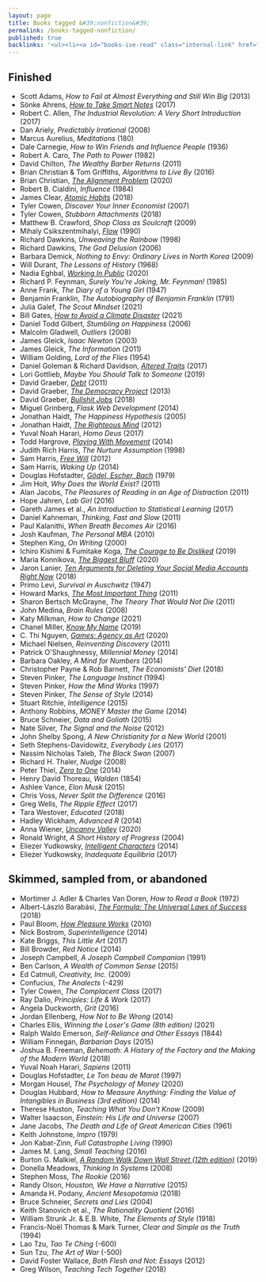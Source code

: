 ```yaml
---
layout: page
title: Books tagged &#39;nonfiction&#39;
permalink: /books-tagged-nonfiction/
published: true
backlinks: '<ul><li><a id="books-ive-read" class="internal-link" href="/books-ive-read/">Books I&#39;ve read</a></li></ul>'
---
```




## Finished 
* Scott Adams, _How to Fail at Almost Everything and Still Win Big_ (2013) 
* Sönke Ahrens, _<a id="ahrens-smart-notes" class="internal-link" href="/ahrens-smart-notes/">How to Take Smart Notes</a>_ (2017) 
* Robert C. Allen, _The Industrial Revolution: A Very Short Introduction_ (2017) 
* Dan Ariely, _Predictably Irrational_ (2008) 
* Marcus Aurelius, _Meditations_ (180) 
* Dale Carnegie, _How to Win Friends and Influence People_ (1936) 
* Robert A. Caro, _The Path to Power_ (1982) 
* David Chilton, _The Wealthy Barber Returns_ (2011) 
* Brian Christian & Tom Griffiths, _Algorithms to Live By_ (2016) 
* Brian Christian, _<a id="christian-alignment-problem" class="internal-link" href="/christian-alignment-problem/">The Alignment Problem</a>_ (2020) 
* Robert B. Cialdini, _Influence_ (1984) 
* James Clear, _<a id="clear-atomic-habits" class="internal-link" href="/clear-atomic-habits/">Atomic Habits</a>_ (2018) 
* Tyler Cowen, _Discover Your Inner Economist_ (2007) 
* Tyler Cowen, _Stubborn Attachments_ (2018) 
* Matthew B. Crawford, _Shop Class as Soulcraft_ (2009) 
* Mihaly Csikszentmihalyi, _<a id="csikszentmihalyi-flow" class="internal-link" href="/csikszentmihalyi-flow/">Flow</a>_ (1990) 
* Richard Dawkins, _Unweaving the Rainbow_ (1998) 
* Richard Dawkins, _The God Delusion_ (2006) 
* Barbara Demick, _Nothing to Envy: Ordinary Lives in North Korea_ (2009) 
* Will Durant, _The Lessons of History_ (1968) 
* Nadia Eghbal, _<a id="eghbal-working-in-public" class="internal-link" href="/eghbal-working-in-public/">Working In Public</a>_ (2020) 
* Richard P. Feynman, _Surely You're Joking, Mr. Feynman!_ (1985) 
* Anne Frank, _The Diary of a Young Girl_ (1947) 
* Benjamin Franklin, _The Autobiography of Benjamin Franklin_ (1791) 
* Julia Galef, _The Scout Mindset_ (2021) 
* Bill Gates, _<a id="gates-climate-disaster" class="internal-link" href="/gates-climate-disaster/">How to Avoid a Climate Disaster</a>_ (2021) 
* Daniel Todd Gilbert, _Stumbling on Happiness_ (2006) 
* Malcolm Gladwell, _Outliers_ (2008) 
* James Gleick, _Isaac Newton_ (2003) 
* James Gleick, _The Information_ (2011) 
* William Golding, _Lord of the Flies_ (1954) 
* Daniel Goleman & Richard Davidson, _<a id="goleman-and-davidson-altered-traits" class="internal-link" href="/goleman-and-davidson-altered-traits/">Altered Traits</a>_ (2017) 
* Lori Gottlieb, _Maybe You Should Talk to Someone_ (2019) 
* David Graeber, _<a id="graeber-debt" class="internal-link" href="/graeber-debt/">Debt</a>_ (2011) 
* David Graeber, _<a id="graeber-democracy-project" class="internal-link" href="/graeber-democracy-project/">The Democracy Project</a>_ (2013) 
* David Graeber, _<a id="graeber-bullshit-jobs" class="internal-link" href="/graeber-bullshit-jobs/">Bullshit Jobs</a>_ (2018) 
* Miguel Grinberg, _Flask Web Development_ (2014) 
* Jonathan Haidt, _The Happiness Hypothesis_ (2005) 
* Jonathan Haidt, _<a id="haidt-righteous-mind" class="internal-link" href="/haidt-righteous-mind/">The Righteous Mind</a>_ (2012) 
* Yuval Noah Harari, _Homo Deus_ (2017) 
* Todd Hargrove, _<a id="hargrove-playing-with-movement" class="internal-link" href="/hargrove-playing-with-movement/">Playing With Movement</a>_ (2014) 
* Judith Rich Harris, _The Nurture Assumption_ (1998) 
* Sam Harris, _<a id="harris-free-will" class="internal-link" href="/harris-free-will/">Free Will</a>_ (2012) 
* Sam Harris, _Waking Up_ (2014) 
* Douglas Hofstadter, _<a id="hofstadter-godel-escher-bach" class="internal-link" href="/hofstadter-godel-escher-bach/">Gödel, Escher, Bach</a>_ (1979) 
* Jim Holt, _Why Does the World Exist?_ (2011) 
* Alan Jacobs, _The Pleasures of Reading in an Age of Distraction_ (2011) 
* Hope Jahren, _Lab Girl_ (2016) 
* Gareth James et al., _An Introduction to Statistical Learning_ (2017) 
* Daniel Kahneman, _Thinking, Fast and Slow_ (2011) 
* Paul Kalanithi, _When Breath Becomes Air_ (2016) 
* Josh Kaufman, _The Personal MBA_ (2010) 
* Stephen King, _On Writing_ (2000) 
* Ichiro Kishimi & Fumitake Koga, _<a id="kishimi-koga-courage" class="internal-link" href="/kishimi-koga-courage/">The Courage to Be Disliked</a>_ (2019) 
* Maria Konnikova, _<a id="konnikova-biggest-bluff" class="internal-link" href="/konnikova-biggest-bluff/">The Biggest Bluff</a>_ (2020) 
* Jaron Lanier, _<a id="lanier-ten-arguments" class="internal-link" href="/lanier-ten-arguments/">Ten Arguments for Deleting Your Social Media Accounts Right Now</a>_ (2018) 
* Primo Levi, _Survival in Auschwitz_ (1947) 
* Howard Marks, _<a id="marks-most-important-thing" class="internal-link" href="/marks-most-important-thing/">The Most Important Thing</a>_ (2011) 
* Sharon Bertsch McGrayne, _The Theory That Would Not Die_ (2011) 
* John Medina, _Brain Rules_ (2008) 
* Katy Milkman, _How to Change_ (2021) 
* Chanel Miller, _<a id="miller-know-my-name" class="internal-link" href="/miller-know-my-name/">Know My Name</a>_ (2019) 
* C. Thi Nguyen, _<a id="nguyen-games" class="internal-link" href="/nguyen-games/">Games: Agency as Art</a>_ (2020) 
* Michael Nielsen, _Reinventing Discovery_ (2011) 
* Patrick O'Shaughnessy, _Millennial Money_ (2014) 
* Barbara Oakley, _A Mind for Numbers_ (2014) 
* Christopher Payne & Rob Barnett, _The Economists' Diet_ (2018) 
* Steven Pinker, _The Language Instinct_ (1994) 
* Steven Pinker, _How the Mind Works_ (1997) 
* Steven Pinker, _The Sense of Style_ (2014) 
* Stuart Ritchie, _Intelligence_ (2015) 
* Anthony Robbins, _MONEY Master the Game_ (2014) 
* Bruce Schneier, _Data and Goliath_ (2015) 
* Nate Silver, _The Signal and the Noise_ (2012) 
* John Shelby Spong, _A New Christianity for a New World_ (2001) 
* Seth Stephens-Davidowitz, _Everybody Lies_ (2017) 
* Nassim Nicholas Taleb, _The Black Swan_ (2007) 
* Richard H. Thaler, _Nudge_ (2008) 
* Peter Thiel, _<a id="thiel-zero-to-one" class="internal-link" href="/thiel-zero-to-one/">Zero to One</a>_ (2014) 
* Henry David Thoreau, _Walden_ (1854) 
* Ashlee Vance, _Elon Musk_ (2015) 
* Chris Voss, _Never Split the Difference_ (2016) 
* Greg Wells, _The Ripple Effect_ (2017) 
* Tara Westover, _Educated_ (2018) 
* Hadley Wickham, _Advanced R_ (2014) 
* Anna Wiener, _<a id="wiener-uncanny-valley" class="internal-link" href="/wiener-uncanny-valley/">Uncanny Valley</a>_ (2020) 
* Ronald Wright, _A Short History of Progress_ (2004) 
* Eliezer Yudkowsky, _[Intelligent Characters](https://yudkowsky.tumblr.com/writing)_ (2014) 
* Eliezer Yudkowsky, _Inadequate Equilibria_ (2017) 


## Skimmed, sampled from, or abandoned 
* Mortimer J. Adler & Charles Van Doren, _How to Read a Book_ (1972) 
* Albert-László Barabási, _<a id="barabasi-the-formula" class="internal-link" href="/barabasi-the-formula/">The Formula: The Universal Laws of Success</a>_ (2018) 
* Paul Bloom, _<a id="bloom-how-pleasure-works" class="internal-link" href="/bloom-how-pleasure-works/">How Pleasure Works</a>_ (2010) 
* Nick Bostrom, _Superintelligence_ (2014) 
* Kate Briggs, _This Little Art_ (2017) 
* Bill Browder, _Red Notice_ (2014) 
* Joseph Campbell, _A Joseph Campbell Companion_ (1991) 
* Ben Carlson, _A Wealth of Common Sense_ (2015) 
* Ed Catmull, _Creativity, Inc._ (2009) 
* Confucius, _The Analects_ (-429) 
* Tyler Cowen, _The Complacent Class_ (2017) 
* Ray Dalio, _Principles: Life & Work_ (2017) 
* Angela Duckworth, _Grit_ (2016) 
* Jordan Ellenberg, _How Not to Be Wrong_ (2014) 
* Charles Ellis, _Winning the Loser's Game (8th edition)_ (2021) 
* Ralph Waldo Emerson, _Self-Reliance and Other Essays_ (1844) 
* William Finnegan, _Barbarian Days_ (2015) 
* Joshua B. Freeman, _Behemoth: A History of the Factory and the Making of the Modern World_ (2018) 
* Yuval Noah Harari, _Sapiens_ (2011) 
* Douglas Hofstadter, _Le Ton beau de Marot_ (1997) 
* Morgan Housel, _The Psychology of Money_ (2020) 
* Douglas Hubbard, _How to Measure Anything: Finding the Value of Intangibles in Business (3rd edition)_ (2014) 
* Therese Huston, _Teaching What You Don't Know_ (2009) 
* Walter Isaacson, _Einstein: His Life and Universe_ (2007) 
* Jane Jacobs, _The Death and Life of Great American Cities_ (1961) 
* Keith Johnstone, _Impro_ (1979) 
* Jon Kabat-Zinn, _Full Catastrophe Living_ (1990) 
* James M. Lang, _Small Teaching_ (2016) 
* Burton G. Malkiel, _<a id="malkiel-random-walk" class="internal-link" href="/malkiel-random-walk/">A Random Walk Down Wall Street (12th edition)</a>_ (2019) 
* Donella Meadows, _Thinking In Systems_ (2008) 
* Stephen Moss, _The Rookie_ (2016) 
* Randy Olson, _Houston, We Have a Narrative_ (2015) 
* Amanda H. Podany, _Ancient Mesopotamia_ (2018) 
* Bruce Schneier, _Secrets and Lies_ (2004) 
* Keith Stanovich et al., _The Rationality Quotient_ (2016) 
* William Strunk Jr. & E.B. White, _The Elements of Style_ (1918) 
* Francis-Noël Thomas & Mark Turner, _Clear and Simple as the Truth_ (1994) 
* Lao Tzu, _Tao Te Ching_ (-600) 
* Sun Tzu, _The Art of War_ (-500) 
* David Foster Wallace, _Both Flesh and Not: Essays_ (2012) 
* Greg Wilson, _Teaching Tech Together_ (2018) 
